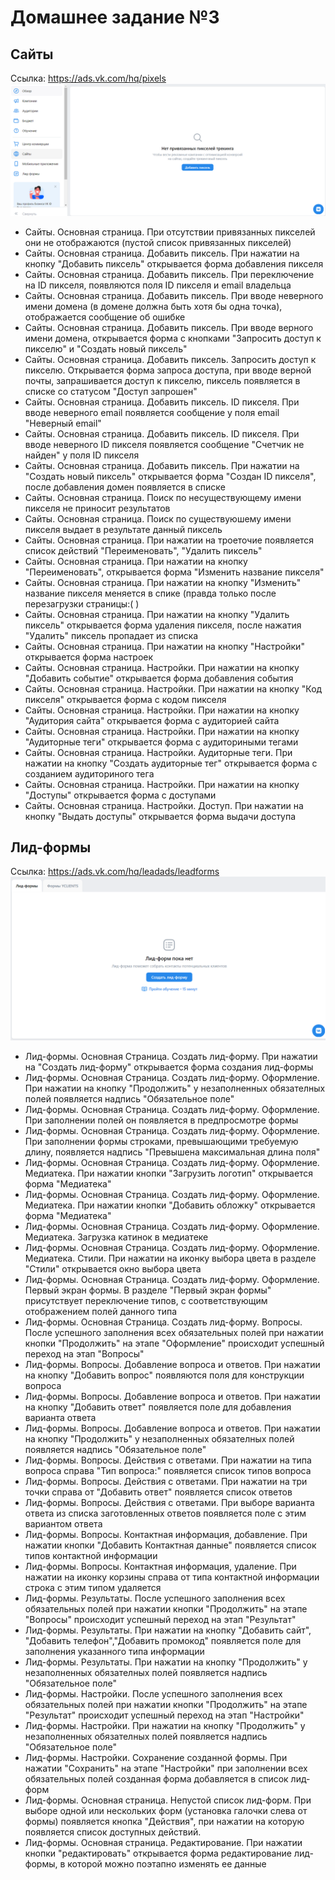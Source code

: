 # Домашнее задание №3
## Сайты
Ссылка: https://ads.vk.com/hq/pixels
![empty pixels](static/pixels_empty.png)
- Сайты. Основная страница. При отсутствии привязанных пикселей они не отображаются (пустой список привязанных пикселей)
- Сайты. Основная страница. Добавить пиксель. При нажатии на кнопку "Добавить пиксель" открывается форма добавления пикселя
- Сайты. Основная страница. Добавить пиксель. При переключение на ID пикселя, появляются поля ID пикселя и email владельца
- Сайты. Основная страница. Добавить пиксель. При вводе неверного имени домена (в домене должна быть хотя бы одна точка), отображается сообщение об ошибке
- Сайты. Основная страница. Добавить пиксель. При вводе верного имени домена, открывается форма с кнопками "Запросить доступ к пикселю" и "Создать новый пиксель"
- Сайты. Основная страница. Добавить пиксель. Запросить доступ к пикселю. Открывается форма запроса доступа, при вводе верной почты, запрашивается доступ к пикселю, пиксель появляется в списке со статусом "Доступ запрошен"
- Сайты. Основная страница. Добавить пиксель. ID пикселя. При вводе неверного email появляется сообщение у поля email "Неверный email"
- Сайты. Основная страница. Добавить пиксель. ID пикселя. При вводе неверного ID пикселя появляется сообщение "Счетчик не найден" у поля ID пикселя
- Сайты. Основная страница. Добавить пиксель. При нажатии на "Создать новый пиксель" открывается форма "Создан ID пикселя", после добавления домен появляется в списке 
- Сайты. Основная страница. Поиск по несуществующему имени пикселя не приносит результатов
- Сайты. Основная страница. Поиск по существуюшему имени пикселя выдает в результате данный пиксель
- Сайты. Основная страница. При нажатии на троеточие появляется список действий "Переименовать", "Удалить пиксель"
- Сайты. Основная страница. При нажатии на кнопку "Переименовать", открывается форма "Изменить название пикселя"
- Сайты. Основная страница. При нажатии на кнопку "Изменить" название пикселя меняется в спике (правда только после перезагрузки страницы:( )
- Сайты. Основная страница. При нажатии на кнопку "Удалить пиксель" открывается форма удаления пикселя, после нажатия "Удалить" пиксель пропадает из списка
- Сайты. Основная страница. При нажатии на кнопку "Настройки" открывается форма настроек
- Сайты. Основная страница. Настройки. При нажатии на кнопку "Добавить событие" открывается форма добавления события
- Сайты. Основная страница. Настройки. При нажатии на кнопку "Код пикселя" открывается форма с кодом пикселя
- Сайты. Основная страница. Настройки. При нажатии на кнопку "Аудитория сайта" открывается форма с аудиторией сайта
- Сайты. Основная страница. Настройки. При нажатии на кнопку "Аудиторные теги" открывается форма с аудиториными тегами
- Сайты. Основная страница. Настройки. Аудиторные теги. При нажатии на кнопку "Создать аудиторные тег" открывается форма с созданием аудиториного тега
- Сайты. Основная страница. Настройки. При нажатии на кнопку "Доступы" открывается форма с доступами
- Сайты. Основная страница. Настройки. Доступ. При нажатии на кнопку "Выдать доступы" открывается форма выдачи доступа

## Лид-формы
Ссылка: https://ads.vk.com/hq/leadads/leadforms
![lead forms](static/lead_forms.png)
- Лид-формы. Основная Страница. Создать лид-форму. При нажатии на "Создать лид-форму" открывается форма создания лид-формы
- Лид-формы. Основная Страница. Создать лид-форму. Оформление. При нажатии на кнопку "Продолжить" у незаполненных обязателных полей появляется надпись "Обязательное поле"
- Лид-формы. Основная Страница. Создать лид-форму. Оформление. При заполнении полей он появляется в предпросмотре формы
- Лид-формы. Основная Страница. Создать лид-форму. Оформление. При заполнении формы строками, превышающими требуемую длину, появляется надпись "Превышена максимальная длина поля"
- Лид-формы. Основная Страница. Создать лид-форму. Оформление. Медиатека. При нажатии кнопки "Загрузить логотип" открывается форма "Медиатека"
- Лид-формы. Основная Страница. Создать лид-форму. Оформление. Медиатека. При нажатии кнопки "Добавить обложку" открывается форма "Медиатека"
- Лид-формы. Основная Страница. Создать лид-форму. Оформление. Медиатека. Загрузка катинок в медиатеке
- Лид-формы. Основная Страница. Создать лид-форму. Оформление. Медиатека. Стили. При нажатии на иконку выбора цвета в разделе "Cтили" открывается окно выбора цвета
- Лид-формы. Основная Страница. Создать лид-форму. Оформление. Первый экран формы. В разделе "Первый экран формы" присутствует переключение типов, с соответствующим отображением полей данного типа
- Лид-формы. Основная Страница. Создать лид-форму. Вопросы. После успешного заполнения всех обязательных полей при нажатии кнопки "Продолжить" на этапе "Оформление" происходит успешный переход на этап "Вопросы"
- Лид-формы. Вопросы. Добавление вопроса и ответов. При нажатии на кнопку "Добавить вопрос" появляются поля для конструкции вопроса
- Лид-формы. Вопросы. Добавление вопроса и ответов. При нажатии на кнопку "Добавить ответ" появляется поле для добавления варианта ответа
- Лид-формы. Вопросы. Добавление вопроса и ответов. При нажатии на кнопку "Продолжить" у незаполненных обязателных полей появляется надпись "Обязательное поле"
- Лид-формы. Вопросы. Действия с ответами. При нажатии на типа вопроса справа "Тип вопроса:" появляется список типов вопроса
- Лид-формы. Вопросы. Действия с ответами. При нажатии на три точки справа от "Добавить ответ" появляется список ответов
- Лид-формы. Вопросы. Действия с ответами. При выборе варианта ответа из списка заготовленных ответов появляется поле с этим вариантом ответа
- Лид-формы. Вопросы. Контактная информация, добавление. При нажатии кнопки "Добавить Контактная данные" появляется список типов контактной информации
- Лид-формы. Вопросы. Контактная информация, удаление. При нажатии на иконку корзины справа от типа контактной информации строка с этим типом удаляется
- Лид-формы. Результаты. После успешного заполнения всех обязательных полей при нажатии кнопки "Продолжить" на этапе "Вопросы" происходит успешный переход на этап "Результат"
- Лид-формы. Результаты. При нажатии на кнопку "Добавить сайт", "Добавить телефон","Добавить промокод" появляется поле для заполнения указанного типа информации
- Лид-формы. Результаты. При нажатии на кнопку "Продолжить" у незаполненных обязателных полей появляется надпись "Обязательное поле"
- Лид-формы. Настройки. После успешного заполнения всех обязательных полей при нажатии кнопки "Продолжить" на этапе "Результат" происходит успешный переход на этап "Настройки"
- Лид-формы. Настройки. При нажатии на кнопку "Продолжить" у незаполненных обязателных полей появляется надпись "Обязательное поле"
- Лид-формы. Настройки. Сохранение созданной формы. При нажатии "Сохранить" на этапе "Настройки" при заполнении всех обязательных полей созданная форма добавляется в список лид-форм
- Лид-формы. Основная страница. Непустой список лид-форм. При выборе одной или нескольких форм (установка галочки слева от формы) появляется кнопка "Действия", при нажатии на которую появляется список доступных действий.
- Лид-формы. Основная страница. Редактирование. При нажатии кнопки "редактировать" открывается форма редактирование лид-формы, в которой можно поэтапно изменять ее данные
